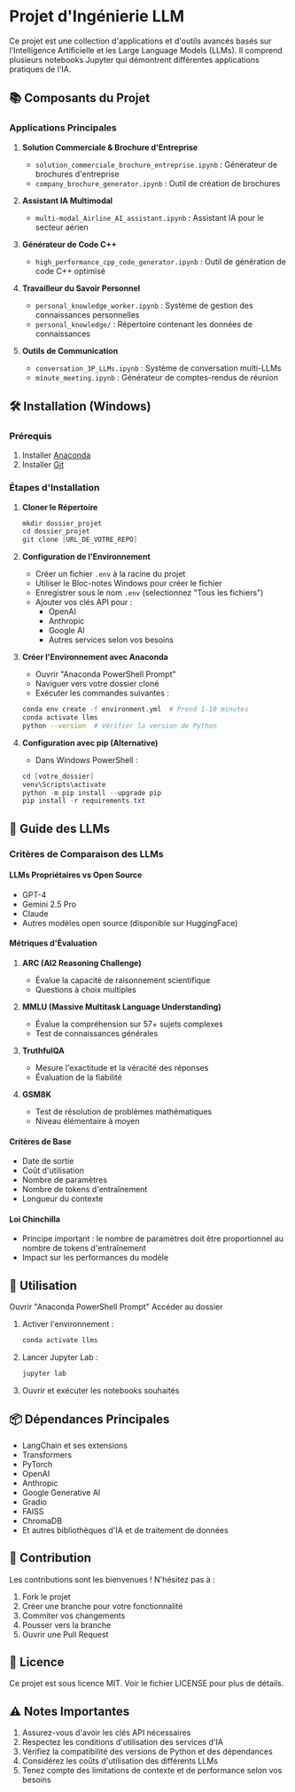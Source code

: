 # Projet d'Ingénierie LLM

Ce projet est une collection d'applications et d'outils avancés basés sur l'Intelligence Artificielle et les Large Language Models (LLMs). Il comprend plusieurs notebooks Jupyter qui démontrent différentes applications pratiques de l'IA.

## 📚 Composants du Projet

### Applications Principales

1. **Solution Commerciale & Brochure d'Entreprise**
   - `solution_commerciale_brochure_entreprise.ipynb` : Générateur de brochures d'entreprise
   - `company_brochure_generator.ipynb` : Outil de création de brochures

2. **Assistant IA Multimodal**
   - `multi-modal_Airline_AI_assistant.ipynb` : Assistant IA pour le secteur aérien

3. **Générateur de Code C++**
   - `high_performance_cpp_code_generator.ipynb` : Outil de génération de code C++ optimisé

4. **Travailleur du Savoir Personnel**
   - `personal_knowledge_worker.ipynb` : Système de gestion des connaissances personnelles
   - `personal_knowledge/` : Répertoire contenant les données de connaissances

5. **Outils de Communication**
   - `conversation_3P_LLMs.ipynb` : Système de conversation multi-LLMs
   - `minute_meeting.ipynb` : Générateur de comptes-rendus de réunion

## 🛠️ Installation (Windows)

### Prérequis
1. Installer [Anaconda](https://www.anaconda.com/download)
2. Installer [Git](https://git-scm.com/download/win)

### Étapes d'Installation

1. **Cloner le Répertoire**
   ```powershell
   mkdir dossier_projet
   cd dossier_projet
   git clone [URL_DE_VOTRE_REPO]
   ```
2. **Configuration de l'Environnement**
   - Créer un fichier `.env` à la racine du projet
   - Utiliser le Bloc-notes Windows pour créer le fichier
   - Enregistrer sous le nom `.env` (selectionnez "Tous les fichiers")
   - Ajouter vos clés API pour :
     - OpenAI
     - Anthropic
     - Google AI
     - Autres services selon vos besoins
    
3. **Créer l'Environnement avec Anaconda**
   - Ouvrir "Anaconda PowerShell Prompt"
   - Naviguer vers votre dossier cloné
   - Exécuter les commandes suivantes :
   ```bash
   conda env create -f environment.yml  # Prend 1-10 minutes
   conda activate llms
   python --version  # Vérifier la version de Python
   ```

4. **Configuration avec pip (Alternative)**
   - Dans Windows PowerShell :
   ```powershell
   cd [votre_dossier]
   venv\Scripts\activate
   python -m pip install --upgrade pip
   pip install -r requirements.txt
   ```


## 🤖 Guide des LLMs

### Critères de Comparaison des LLMs

#### LLMs Propriétaires vs Open Source
- GPT-4
- Gemini 2.5 Pro
- Claude
- Autres modèles open source (disponible sur HuggingFace)

#### Métriques d'Évaluation
1. **ARC (AI2 Reasoning Challenge)**
   - Évalue la capacité de raisonnement scientifique
   - Questions à choix multiples

2. **MMLU (Massive Multitask Language Understanding)**
   - Évalue la compréhension sur 57+ sujets complexes
   - Test de connaissances générales

3. **TruthfulQA**
   - Mesure l'exactitude et la véracité des réponses
   - Évaluation de la fiabilité

4. **GSM8K**
   - Test de résolution de problèmes mathématiques
   - Niveau élémentaire à moyen

#### Critères de Base
- Date de sortie
- Coût d'utilisation
- Nombre de paramètres
- Nombre de tokens d'entraînement
- Longueur du contexte

#### Loi Chinchilla
- Principe important : le nombre de paramètres doit être proportionnel au nombre de tokens d'entraînement
- Impact sur les performances du modèle

## 🚀 Utilisation
Ouvrir "Anaconda PowerShell Prompt"
Accéder au dossier
1. Activer l'environnement :
   ```bash
   conda activate llms
   ```

2. Lancer Jupyter Lab :
   ```bash
   jupyter lab
   ```

3. Ouvrir et exécuter les notebooks souhaités

## 📦 Dépendances Principales

- LangChain et ses extensions
- Transformers
- PyTorch
- OpenAI
- Anthropic
- Google Generative AI
- Gradio
- FAISS
- ChromaDB
- Et autres bibliothèques d'IA et de traitement de données

## 🤝 Contribution

Les contributions sont les bienvenues ! N'hésitez pas à :
1. Fork le projet
2. Créer une branche pour votre fonctionnalité
3. Commiter vos changements
4. Pousser vers la branche
5. Ouvrir une Pull Request

## 📝 Licence

Ce projet est sous licence MIT. Voir le fichier LICENSE pour plus de détails.

## ⚠️ Notes Importantes

1. Assurez-vous d'avoir les clés API nécessaires
2. Respectez les conditions d'utilisation des services d'IA
3. Vérifiez la compatibilité des versions de Python et des dépendances
4. Considérez les coûts d'utilisation des différents LLMs
5. Tenez compte des limitations de contexte et de performance selon vos besoins 